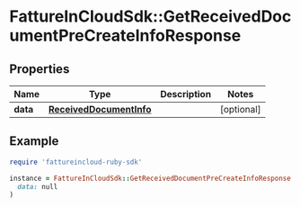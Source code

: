 # FattureInCloudSdk::GetReceivedDocumentPreCreateInfoResponse

## Properties

| Name | Type | Description | Notes |
| ---- | ---- | ----------- | ----- |
| **data** | [**ReceivedDocumentInfo**](ReceivedDocumentInfo.md) |  | [optional] |

## Example

```ruby
require 'fattureincloud-ruby-sdk'

instance = FattureInCloudSdk::GetReceivedDocumentPreCreateInfoResponse.new(
  data: null
)
```

